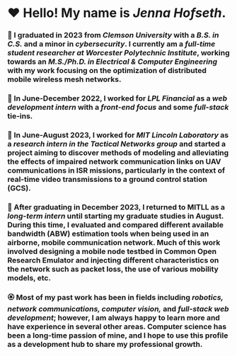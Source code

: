 # :hearts: Hello! My name is *Jenna Hofseth*.
### :cherry_blossom: I graduated in 2023 from *Clemson University* with a _B.S. in C.S._ and a minor in *cybersecurity*. I currently am a _full-time student researcher at Worcester Polytechnic Institute_, working towards an _M.S./Ph.D. in Electrical & Computer Engineering_ with my work focusing on the optimization of distributed mobile wireless mesh networks.
### :sunflower: In June-December 2022, I worked for *LPL Financial* as a *web development intern* with a *front-end focus* and some *full-stack* tie-ins.
### :hibiscus: In June-August 2023, I worked for *MIT Lincoln Laboratory* as a *research intern in the Tactical Networks group* and started a project aiming to discover methods of modeling and alleviating the effects of impaired network communication links on UAV communications in ISR missions, particularly in the context of real-time video transmissions to a ground control station (GCS).
### :white_flower: After graduating in December 2023, I returned to MITLL as a _long-term intern_ until starting my graduate studies in August. During this time, I evaluated and compared different available bandwidth (ABW) estimation tools when being used in an airborne, mobile communication network. Much of this work involved designing a mobile node testbed in Common Open Research Emulator and injecting different characteristics on the network such as packet loss, the use of various mobility models, etc. 
### :rosette: Most of my past work has been in fields including _robotics, network communications, computer vision,_ and _full-stack web development_; however, I am always happy to learn more and have experience in several other areas. Computer science has been a long-time passion of mine, and I hope to use this profile as a development hub to share my professional growth.



<!--
**ewpoe1237/ewpoe1237** is a ✨ _special_ ✨ repository because its `README.md` (this file) appears on your GitHub profile.

Here are some ideas to get you started:

- 🔭 I’m currently working on ...
- 🌱 I’m currently learning ...
- 👯 I’m looking to collaborate on ...
- 🤔 I’m looking for help with ...
- 💬 Ask me about ...
- 📫 How to reach me: ...
- 😄 Pronouns: ...
- ⚡ Fun fact: ...
-->
